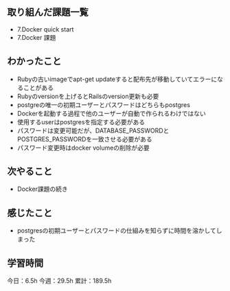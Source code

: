 ## 取り組んだ課題一覧

- 7.Docker quick start
- 7.Docker 課題

## わかったこと

- Rubyの古いimageでapt-get updateすると配布先が移動していてエラーになることがある
- Rubyのversionを上げるとRailsのversion更新も必要
- postgreの唯一の初期ユーザーとパスワードはどちらもpostgres
- Dockerを起動する過程で他のユーザーが自動で作られるわけではない
- 使用するuserはpostgresを指定する必要がある
- パスワードは変更可能だが、DATABASE_PASSWORDとPOSTGRES_PASSWORDを一致させる必要がある
- パスワード変更時はdocker volumeの削除が必要

## 次やること

- Docker課題の続き

## 感じたこと

- postgresの初期ユーザーとパスワードの仕組みを知らずに時間を溶かしてしまった


## 学習時間

今日：6.5h
今週：29.5h
累計：189.5h

